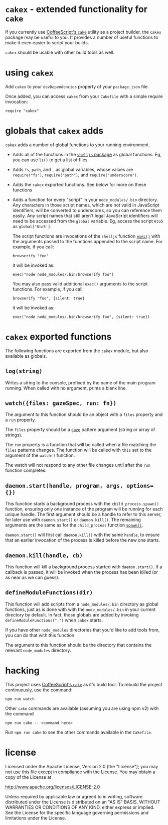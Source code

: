 `cakex` - extended functionality for `cake`
================================================================================

If you currently use [CoffeeScript's `cake`](http://coffeescript.org/#cake)
utility as a project builder, the `cakex` package may be useful to you.  It
provides a number of useful functions to make it even easier to script your
builds.

`cakex` should be usable with other build tools as well.


using `cakex`
================================================================================

Add `cakex` to your `devDependencies` property of your `package.json` file.

Once added, you can access `cakex` from your `Cakefile` with a simple
require invocation:

    require "cakex"


globals that `cakex` adds
================================================================================

`cakex` adds a number of global functions to your running environment.

* Adds all of the functions in the
  [`shelljs` package](http://documentup.com/arturadib/shelljs)
  as global functions. Eg, you can use `ls()` to get a list of files.

* Adds `fs`, `path`, and `_` as global variables, whose values are
  `require("fs")`, `require("path")`, and `require("underscore")`.

* Adds the `cakex` exported functions.  See below for more on these functions

* Adds a function for every "script" in your
  `node_modules/.bin` directory.  Any characters in those script names, which
  are not valid in JavaScript identifiers, will be converted to underscores,
  so you can reference them easily.  Any script names that still aren't legal
  JavaScript identifiers will need to be accessed from the `global`
  variable. Eg, access the script `6to5` as `global['6to5']`.

  The script functions are invocations of the `shelljs` function
  [`exec()`](http://documentup.com/arturadib/shelljs#command-reference/exec-command-options-callback)
  with the arguments passed to the functions appended to the script name. For
  example, if you call:

      browserify "foo"

  it will be invoked as:

      exec("node node_modules/.bin/browserify foo")

  You may also pass valid additional `exec()` arguments to the script functions.
  For example, if you call:

      browserify "foo", {silent: true}

  it will be invoked as:

      exec("node node_modules/.bin/browserify foo", {silent: true})



`cakex` exported functions
================================================================================

The following functions are exported from the `cakex` module, but also available
as globals.


`log(string)`
---------------------------------------

Writes a string to the console, prefixed by the name of the main program
running.  When called with no argument, prints a blank line.


`watch({files: gazeSpec, run: fn})`
---------------------------------------

The argument to this function should be an object with a `files` property and
a `run` property.

The `files` property should be a [`gaze`](https://www.npmjs.com/package/gaze)
pattern argument (string or array of strings).

The `run` property is a function that will be called when a file matching
the `files` patterns changes.  The function will be called with `this` set
to the argument of the `watch()` function.  

The watch will not respond to any other file changes until after the `run`
function completes.


`daemon.start(handle, program, args, options={})`
---------------------------------------

This function starts a background process with the `child_process.spawn()`
function, ensuring only one instance of the program
will be running for each unique handle. The first argument should be a handle
to refer to this server, for later use with `daemon.start()` or `daemon.kill()`.
The remaining arguments are the same as for the `child_process` function
[`spawn()`](http://nodejs.org/api/child_process.html#child_process_child_process_spawn_command_args_options).

`daemon.start()` will first call `daemon.kill()` with the same `handle`, to
ensure that an earlier invocation of the process is killed before the new
one starts.


`daemon.kill(handle, cb)`
---------------------------------------

This function will kill a background process started with `daemon.start()`.  If
a callback is passed, it will be invoked when the process has been killed (or
as near as we can guess).


`defineModuleFunctions(dir)`
---------------------------------------

This function will add scripts from a `node_modules/.bin` directory as global
functions, just as is done with with the `node_modules/.bin` in your current
directory by default.  In fact, those globals are added by invoking
`defineModuleFunctions(".")` when `cakex` starts.

If you have other `node_modules` directories that you'd like to add tools from,
you can do that with this function.

The argument to this function should be the directory that contains the relevant
`node_modules` directory.




hacking
================================================================================

This project uses [CoffeeScript's `cake`](http://coffeescript.org/#cake) as it's
build tool.  To rebuild the project continuously, use the command:

    npm run watch

Other `cake` commands are available (assuming you are using npm v2) with
the command

    npm run cake -- <command here>

Run `npm run cake` to see the other commands available in the `Cakefile`.



license
================================================================================

Licensed under the Apache License, Version 2.0 (the "License");
you may not use this file except in compliance with the License.
You may obtain a copy of the License at

<http://www.apache.org/licenses/LICENSE-2.0>

Unless required by applicable law or agreed to in writing, software
distributed under the License is distributed on an "AS IS" BASIS,
WITHOUT WARRANTIES OR CONDITIONS OF ANY KIND, either express or implied.
See the License for the specific language governing permissions and
limitations under the License.
